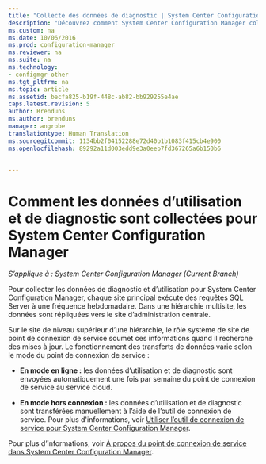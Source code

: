 ```yaml
---
title: "Collecte des données de diagnostic | System Center Configuration Manager"
description: "Découvrez comment System Center Configuration Manager collecte les données de diagnostic et d’utilisation y afférentes."
ms.custom: na
ms.date: 10/06/2016
ms.prod: configuration-manager
ms.reviewer: na
ms.suite: na
ms.technology:
- configmgr-other
ms.tgt_pltfrm: na
ms.topic: article
ms.assetid: becfa825-b19f-448c-ab82-bb929255e4ae
caps.latest.revision: 5
author: Brenduns
ms.author: brenduns
manager: angrobe
translationtype: Human Translation
ms.sourcegitcommit: 1134bb2f04152288e72d40b1b1083f415cb4e900
ms.openlocfilehash: 89292a11d003edd9e3a0eeb7fd367265a6b150b6


---
```

# <a name="how-diagnostics-and-usage-data-is-collected-by-system-center-configuration-manager"></a>Comment les données d’utilisation et de diagnostic sont collectées pour System Center Configuration Manager

*S’applique à : System Center Configuration Manager (Current Branch)*

Pour collecter les données de diagnostic et d’utilisation pour System Center Configuration Manager, chaque site principal exécute des requêtes SQL Server à une fréquence hebdomadaire. Dans une hiérarchie multisite, les données sont répliquées vers le site d’administration centrale.  

Sur le site de niveau supérieur d’une hiérarchie, le rôle système de site de point de connexion de service soumet ces informations quand il recherche des mises à jour. Le fonctionnement des transferts de données varie selon le mode du point de connexion de service :  

-   **En mode en ligne :** les données d’utilisation et de diagnostic sont envoyées automatiquement une fois par semaine du point de connexion de service au service cloud.  

-   **En mode hors connexion :** les données d’utilisation et de diagnostic sont transférées manuellement à l’aide de l’outil de connexion de service. Pour plus d'informations, voir [Utiliser l’outil de connexion de service pour System Center Configuration Manager](../../../core/servers/manage/use-the-service-connection-tool.md).  

Pour plus d’informations, voir [À propos du point de connexion de service dans System Center Configuration Manager](../../../core/servers/deploy/configure/about-the-service-connection-point.md).  



<!--HONumber=Nov16_HO1-->


